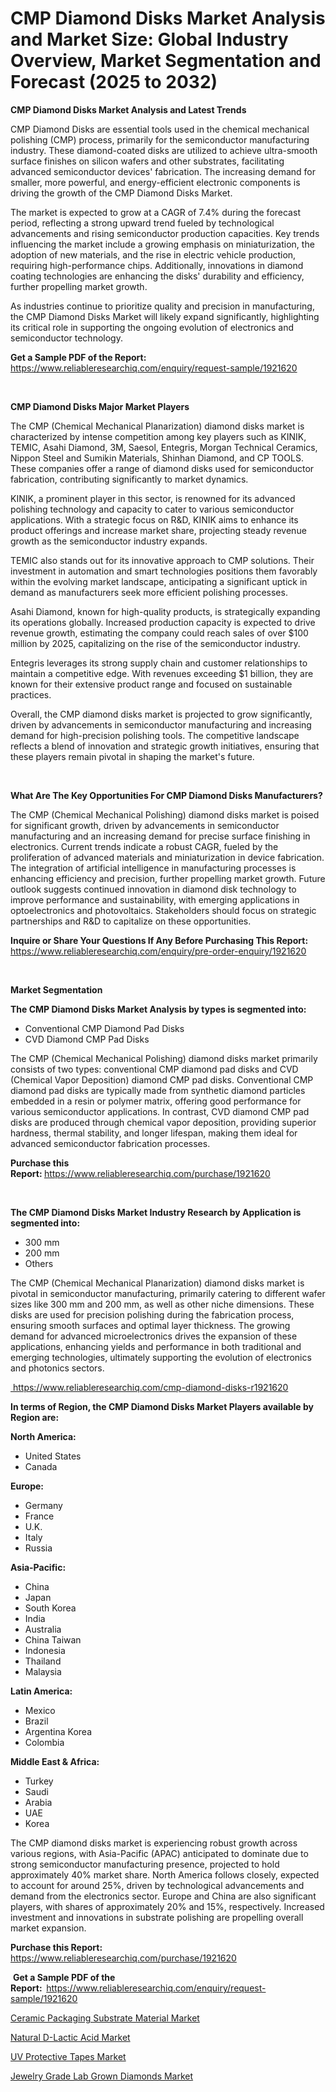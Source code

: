 <p><h1>CMP Diamond Disks Market Analysis and Market Size: Global Industry Overview, Market Segmentation and Forecast (2025 to 2032)</h1></p><p><strong>CMP Diamond Disks Market Analysis and Latest Trends</strong></p>
<p><p>CMP Diamond Disks are essential tools used in the chemical mechanical polishing (CMP) process, primarily for the semiconductor manufacturing industry. These diamond-coated disks are utilized to achieve ultra-smooth surface finishes on silicon wafers and other substrates, facilitating advanced semiconductor devices' fabrication. The increasing demand for smaller, more powerful, and energy-efficient electronic components is driving the growth of the CMP Diamond Disks Market.</p><p>The market is expected to grow at a CAGR of 7.4% during the forecast period, reflecting a strong upward trend fueled by technological advancements and rising semiconductor production capacities. Key trends influencing the market include a growing emphasis on miniaturization, the adoption of new materials, and the rise in electric vehicle production, requiring high-performance chips. Additionally, innovations in diamond coating technologies are enhancing the disks' durability and efficiency, further propelling market growth. </p><p>As industries continue to prioritize quality and precision in manufacturing, the CMP Diamond Disks Market will likely expand significantly, highlighting its critical role in supporting the ongoing evolution of electronics and semiconductor technology.</p></p>
<p><strong>Get a Sample PDF of the Report:&nbsp;</strong> <a href="https://www.reliableresearchiq.com/enquiry/request-sample/1921620?utm_campaign=1159&utm_medium=2&utm_source=Github&utm_content=ia&utm_term=15022025&utm_id=cmp-diamond-disks">https://www.reliableresearchiq.com/enquiry/request-sample/1921620</a></p>
<p>&nbsp;</p>
<p><strong>CMP Diamond Disks Major Market Players</strong></p>
<p><p>The CMP (Chemical Mechanical Planarization) diamond disks market is characterized by intense competition among key players such as KINIK, TEMIC, Asahi Diamond, 3M, Saesol, Entegris, Morgan Technical Ceramics, Nippon Steel and Sumikin Materials, Shinhan Diamond, and CP TOOLS. These companies offer a range of diamond disks used for semiconductor fabrication, contributing significantly to market dynamics.</p><p>KINIK, a prominent player in this sector, is renowned for its advanced polishing technology and capacity to cater to various semiconductor applications. With a strategic focus on R&D, KINIK aims to enhance its product offerings and increase market share, projecting steady revenue growth as the semiconductor industry expands.</p><p>TEMIC also stands out for its innovative approach to CMP solutions. Their investment in automation and smart technologies positions them favorably within the evolving market landscape, anticipating a significant uptick in demand as manufacturers seek more efficient polishing processes.</p><p>Asahi Diamond, known for high-quality products, is strategically expanding its operations globally. Increased production capacity is expected to drive revenue growth, estimating the company could reach sales of over $100 million by 2025, capitalizing on the rise of the semiconductor industry.</p><p>Entegris leverages its strong supply chain and customer relationships to maintain a competitive edge. With revenues exceeding $1 billion, they are known for their extensive product range and focused on sustainable practices.</p><p>Overall, the CMP diamond disks market is projected to grow significantly, driven by advancements in semiconductor manufacturing and increasing demand for high-precision polishing tools. The competitive landscape reflects a blend of innovation and strategic growth initiatives, ensuring that these players remain pivotal in shaping the market's future.</p></p>
<p>&nbsp;</p>
<p><strong>What Are The Key Opportunities For CMP Diamond Disks Manufacturers?</strong></p>
<p><p>The CMP (Chemical Mechanical Polishing) diamond disks market is poised for significant growth, driven by advancements in semiconductor manufacturing and an increasing demand for precise surface finishing in electronics. Current trends indicate a robust CAGR, fueled by the proliferation of advanced materials and miniaturization in device fabrication. The integration of artificial intelligence in manufacturing processes is enhancing efficiency and precision, further propelling market growth. Future outlook suggests continued innovation in diamond disk technology to improve performance and sustainability, with emerging applications in optoelectronics and photovoltaics. Stakeholders should focus on strategic partnerships and R&D to capitalize on these opportunities.</p></p>
<p><strong>Inquire or Share Your Questions If Any Before Purchasing This Report:</strong> <a href="https://www.reliableresearchiq.com/enquiry/pre-order-enquiry/1921620?utm_campaign=1159&utm_medium=2&utm_source=Github&utm_content=ia&utm_term=15022025&utm_id=cmp-diamond-disks">https://www.reliableresearchiq.com/enquiry/pre-order-enquiry/1921620</a></p>
<p>&nbsp;</p>
<p><strong>Market Segmentation</strong></p>
<p><strong>The CMP Diamond Disks Market Analysis by types is segmented into:</strong></p>
<p><ul><li>Conventional CMP Diamond Pad Disks</li><li>CVD Diamond CMP Pad Disks</li></ul></p>
<p><p>The CMP (Chemical Mechanical Polishing) diamond disks market primarily consists of two types: conventional CMP diamond pad disks and CVD (Chemical Vapor Deposition) diamond CMP pad disks. Conventional CMP diamond pad disks are typically made from synthetic diamond particles embedded in a resin or polymer matrix, offering good performance for various semiconductor applications. In contrast, CVD diamond CMP pad disks are produced through chemical vapor deposition, providing superior hardness, thermal stability, and longer lifespan, making them ideal for advanced semiconductor fabrication processes.</p></p>
<p><strong>Purchase this Report:&nbsp;</strong><a href="https://www.reliableresearchiq.com/purchase/1921620?utm_campaign=1159&utm_medium=2&utm_source=Github&utm_content=ia&utm_term=15022025&utm_id=cmp-diamond-disks">https://www.reliableresearchiq.com/purchase/1921620</a></p>
<p>&nbsp;</p>
<p><strong>The CMP Diamond Disks Market Industry Research by Application is segmented into:</strong></p>
<p><ul><li>300 mm</li><li>200 mm</li><li>Others</li></ul></p>
<p><p>The CMP (Chemical Mechanical Planarization) diamond disks market is pivotal in semiconductor manufacturing, primarily catering to different wafer sizes like 300 mm and 200 mm, as well as other niche dimensions. These disks are used for precision polishing during the fabrication process, ensuring smooth surfaces and optimal layer thickness. The growing demand for advanced microelectronics drives the expansion of these applications, enhancing yields and performance in both traditional and emerging technologies, ultimately supporting the evolution of electronics and photonics sectors.</p></p>
<p><a href="https://www.reliableresearchiq.com/cmp-diamond-disks-r1921620?utm_campaign=1159&utm_medium=2&utm_source=Github&utm_content=ia&utm_term=15022025&utm_id=cmp-diamond-disks">&nbsp;https://www.reliableresearchiq.com/cmp-diamond-disks-r1921620</a></p>
<p><strong>In terms of Region, the CMP Diamond Disks Market Players available by Region are:</strong></p>
<p>
    <p> <strong> North America: </strong>
        <ul>
            <li>United States</li>
            <li>Canada</li>
        </ul>
        </p> 
    <p> <strong> Europe: </strong>
        <ul>
            <li>Germany</li>
            <li>France</li>
            <li>U.K.</li>
            <li>Italy</li>
            <li>Russia</li>
        </ul>
        </p> 
    <p> <strong> Asia-Pacific: </strong>
        <ul>
            <li>China</li>
            <li>Japan</li>
            <li>South Korea</li>
            <li>India</li>
            <li>Australia</li>
            <li>China Taiwan</li>
            <li>Indonesia</li>
            <li>Thailand</li>
            <li>Malaysia</li>
        </ul>
        </p> 
    <p> <strong> Latin America: </strong>
        <ul>
            <li>Mexico</li>
            <li>Brazil</li>
            <li>Argentina Korea</li>
            <li>Colombia</li>
        </ul>
        </p> 
    <p> <strong> Middle East & Africa: </strong>
        <ul>
            <li>Turkey</li>
            <li>Saudi</li>
            <li>Arabia</li>
            <li>UAE</li>
            <li>Korea</li>
        </ul>
    </p>
    </p>
<p><p>The CMP diamond disks market is experiencing robust growth across various regions, with Asia-Pacific (APAC) anticipated to dominate due to strong semiconductor manufacturing presence, projected to hold approximately 40% market share. North America follows closely, expected to account for around 25%, driven by technological advancements and demand from the electronics sector. Europe and China are also significant players, with shares of approximately 20% and 15%, respectively. Increased investment and innovations in substrate polishing are propelling overall market expansion.</p></p>
<p><strong>Purchase this Report: </strong><a href="https://www.reliableresearchiq.com/purchase/1921620?utm_campaign=1159&utm_medium=2&utm_source=Github&utm_content=ia&utm_term=15022025&utm_id=cmp-diamond-disks">https://www.reliableresearchiq.com/purchase/1921620</a></p>
<p>&nbsp;<strong>Get a Sample PDF of the Report:&nbsp;&nbsp;</strong><a href="https://www.reliableresearchiq.com/enquiry/request-sample/1921620?utm_campaign=1159&utm_medium=2&utm_source=Github&utm_content=ia&utm_term=15022025&utm_id=cmp-diamond-disks">https://www.reliableresearchiq.com/enquiry/request-sample/1921620</a></p>
<p><strong></strong></p>
<p><p><a href="https://github.com/ancsyanagha/Market-Research-Report-List-1/blob/main/ceramic-packaging-substrate-material-market.md?utm_campaign=1159&utm_medium=2&utm_source=Github&utm_content=ia&utm_term=15022025&utm_id=cmp-diamond-disks">Ceramic Packaging Substrate Material Market</a></p><p><a href="https://github.com/ansanokajabi/Market-Research-Report-List-1/blob/main/natural-d-lactic-acid-market.md?utm_campaign=1159&utm_medium=2&utm_source=Github&utm_content=ia&utm_term=15022025&utm_id=cmp-diamond-disks">Natural D-Lactic Acid Market</a></p><p><a href="https://github.com/rrosasdaunas/Market-Research-Report-List-1/blob/main/uv-protective-tapes-market.md?utm_campaign=1159&utm_medium=2&utm_source=Github&utm_content=ia&utm_term=15022025&utm_id=cmp-diamond-disks">UV Protective Tapes Market</a></p><p><a href="https://github.com/zoccohaniech/Market-Research-Report-List-1/blob/main/jewelry-grade-lab-grown-diamonds-market.md?utm_campaign=1159&utm_medium=2&utm_source=Github&utm_content=ia&utm_term=15022025&utm_id=cmp-diamond-disks">Jewelry Grade Lab Grown Diamonds Market</a></p></p>